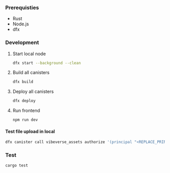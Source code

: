 ### Prerequisties

- Rust
- Node.js
- dfx

### Development

1. Start local node

   ```bash
   dfx start --background --clean
   ```

2. Build all canisters

   ```bash
   dfx build
   ```

3. Deploy all canisters

   ```bash
   dfx deploy
   ```

4. Run frontend

   ```bash
   npm run dev
   ```

#### Test file upload in local

```bash
dfx canister call vibeverse_assets authorize '(principal "<REPLACE_PRINCIPAL>")'
```

### Test

```bash
cargo test
```
